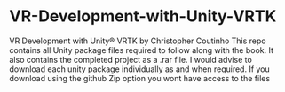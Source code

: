 # VR-Development-with-Unity-VRTK
VR Development with Unity® VRTK by Christopher Coutinho
This repo contains all Unity package files required to follow along with the book.
It also contains the completed project as a .rar file. 
I would advise to download each unity package individually as and when required. If you download using the github Zip option you wont have access to the files 
